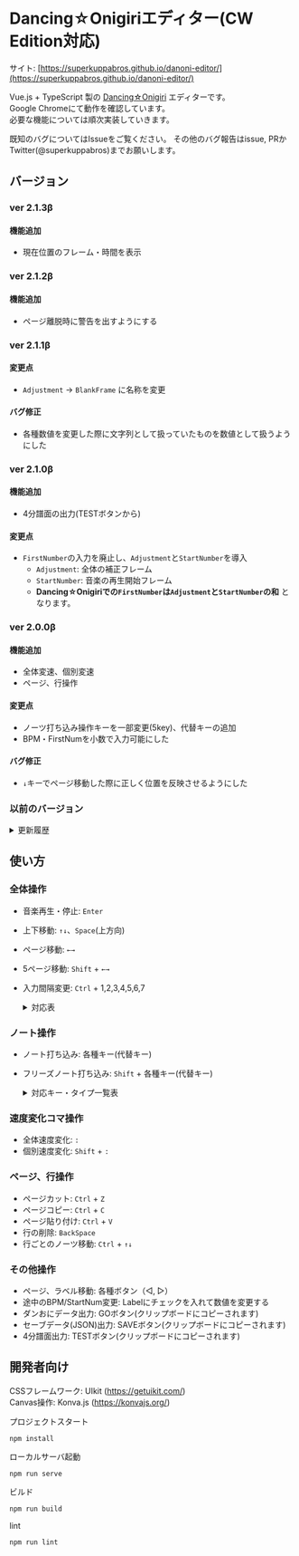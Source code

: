 # Dancing☆Onigiriエディター(CW Edition対応)

サイト: [https://superkuppabros.github.io/danoni-editor/](https://superkuppabros.github.io/danoni-editor/)

Vue.js + TypeScript 製の [Dancing☆Onigiri](https://github.com/cwtickle/danoniplus) エディターです。  
Google Chromeにて動作を確認しています。  
必要な機能については順次実装していきます。  

既知のバグについてはIssueをご覧ください。
その他のバグ報告はissue, PRかTwitter(@superkuppabros)までお願いします。

## バージョン
### ver 2.1.3β
#### 機能追加
- 現在位置のフレーム・時間を表示

### ver 2.1.2β
#### 機能追加
- ページ離脱時に警告を出すようにする

### ver 2.1.1β
#### 変更点
- `Adjustment` -> `BlankFrame` に名称を変更

#### バグ修正
- 各種数値を変更した際に文字列として扱っていたものを数値として扱うようにした

### ver 2.1.0β
#### 機能追加
- 4分譜面の出力(TESTボタンから)
#### 変更点
- `FirstNumber`の入力を廃止し、`Adjustment`と`StartNumber`を導入
  - `Adjustment`: 全体の補正フレーム
  - `StartNumber`: 音楽の再生開始フレーム
  - **Dancing☆Onigiriでの`FirstNumber`は`Adjustment`と`StartNumber`の和** となります。

### ver 2.0.0β
#### 機能追加
- 全体変速、個別変速
- ページ、行操作
#### 変更点
- ノーツ打ち込み操作キーを一部変更(5key)、代替キーの追加
- BPM・FirstNumを小数で入力可能にした
#### バグ修正
- `↓`キーでページ移動した際に正しく位置を反映させるようにした

### 以前のバージョン
<details>
<summary>更新履歴</summary>

### ver 1.1.0α
#### 機能追加
- 音楽再生機能の追加

### ver 1.0.0α
- α版公開

</details>

## 使い方
### 全体操作
  - 音楽再生・停止: `Enter`
  - 上下移動: `↑↓`、`Space`(上方向)
  - ページ移動: `←→`
  - 5ページ移動: `Shift` + `←→`
  - 入力間隔変更: `Ctrl` + 1,2,3,4,5,6,7

    <details>
    <summary>対応表</summary>

    |使用キー|入力間隔| 
    |--|--|
    |1| 4分
    |2| 8分
    |3| 16分
    |4| 12分
    |5| 24分
    |6| 32分
    |7| 48分

    </details>

### ノート操作
  - ノート打ち込み: 各種キー(代替キー)
  - フリーズノート打ち込み: `Shift` + 各種キー(代替キー)

    <details>
    <summary>対応キー・タイプ一覧表</summary>

    |タイプ|使用するキー|
    |--|--|
    |5key| J(S), K(D), I(E), L(F), G(H)|
    |7key| S, D, F, G(H), J, K, L|
    |7ikey| S(Z), D(X), F(C), J, K, I(O), L|
    |8key| S, D, F, G(H), J, K, L, ;|
    |9Akey| S, D, E(R), F, G(H), J, K, I(O), L|
    |9Bkey| A, S, D, F, G(H), J, K, L, ;|
    |9ikey| A, S, D, F, G(H), J, K, I(O), L|
    |11key| S, D, F, G(H), J, K, L, U, I, 8(9), O|
    |11Lkey| W, E, 3(4), R, S, D, F, G(H), J, K, L|
    |11Wkey| S, D, F, G(H), J, K, L, 2(1), T, Y, 0(-)|
    |11ikey| S, C(X), D, E(R), F, G(H), J, M(<), K, I(O), L|
    |12key| B, N, J, M, K, <, L, >, U, I, 8(9), O|
    |13key| A, S, D, F, G(H), J, K, L, ;, U, I, 8(9), O|
    |14key| B, N, J, M, K, <, L, >, Y(T), U, I, 8(9), O, P(@)|
    |14ikey| Z, X, C, S, D, F, G(H), J, K, L, U, I, 8(9), O|
    |15key| W, E, 3(4), R, S, D, F, G(H), J, K, L, U, I, 8(9), O|
    |16ikey| Z, X, C, A, S, D, F, G(H), J, K, L, ;, U, I, 8(9), O|
    |17key| A, Z, S, X, D, C, F, V, G(H), N, J, M, K, <, L, >, ;|

    </details>

### 速度変化コマ操作
  - 全体速度変化: `:`
  - 個別速度変化: `Shift` + `:` 

### ページ、行操作
  - ページカット: `Ctrl` + `Z`
  - ページコピー: `Ctrl` + `C`
  - ページ貼り付け: `Ctrl` + `V`
  - 行の削除: `BackSpace`
  - 行ごとのノーツ移動: `Ctrl` + `↑↓`

### その他操作
  - ページ、ラベル移動: 各種ボタン（◁, ▷）
  - 途中のBPM/StartNum変更: Labelにチェックを入れて数値を変更する
  - ダンおにデータ出力: GOボタン(クリップボードにコピーされます)
  - セーブデータ(JSON)出力: SAVEボタン(クリップボードにコピーされます)
  - 4分譜面出力: TESTボタン(クリップボードにコピーされます)

## 開発者向け

CSSフレームワーク: UIkit (https://getuikit.com/)  
Canvas操作: Konva.js (https://konvajs.org/)

プロジェクトスタート
```
npm install
```

ローカルサーバ起動
```
npm run serve
```

ビルド
```
npm run build
```

lint
```
npm run lint
```
